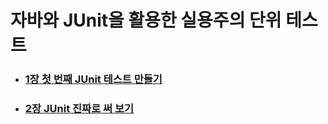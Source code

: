 # 자바와 JUnit을 활용한 실용주의 단위 테스트

- ### [1장 첫 번째 JUnit 테스트 만들기](Chapter01.md)
- ### [2장 JUnit 진짜로 써 보기](Chapter02.md)